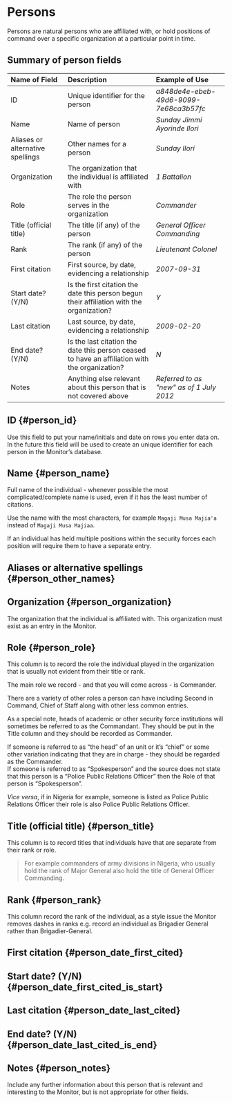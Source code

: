# Persons

Persons are natural persons who are affiliated with, or hold positions of command over a specific organization at a particular point in time.

## Summary of person fields

| Name of Field | Description | Example of Use |
| :--- | :--- | :--- |
| ID | Unique identifier for the person | _a848de4e-ebeb-49d6-9099-7e68ca3b57fc_ |
| Name | Name of person | _Sunday Jimmi Ayorinde Ilori_ |
| Aliases or alternative spellings | Other names for a person | _Sunday Ilori_ |
| Organization | The organization that the individual is affiliated with | _1 Battalion_ |
| Role | The role the person serves in the organization | _Commander_ |
| Title \(official title\) | The title \(if any\) of the person | _General Officer Commanding_ |
| Rank | The rank \(if any\) of the person | _Lieutenant Colonel_ |
| First citation | First source, by date, evidencing a relationship | _2007-09-31_ |
| Start date? \(Y/N\) | Is the first citation the date this person begun their affiliation with the organization? | _Y_ |
| Last citation | Last source, by date, evidencing a relationship | _2009-02-20_ |
| End date? \(Y/N\) | Is the last citation the date this person ceased to have an affiliation with the organization? | _N_ |
| Notes | Anything else relevant about this person that is not covered above | _Referred to as "new" as of 1 July 2012_ |

## ID {#person_id}

Use this field to put your name/initials and date on rows you enter data on. In the future this field will be used to create an unique identifier for each person in the Monitor’s database.

## Name {#person_name}

Full name of the individual - whenever possible the most complicated/complete name is used, even if it has the least number of citations.

Use the name with the most characters, for example `Magaji Musa Majia'a` instead of `Magaji Musa Majiaa`.

If an individual has held multiple positions within the security forces each position will require them to have a separate entry.

## Aliases or alternative spellings {#person_other_names}

## Organization {#person_organization}

The organization that the individual is affiliated with. This organization must exist as an entry in the Monitor.

## Role {#person_role}

This column is to record the role the individual played in the organization that is usually not evident from their title or rank.

The main role we record - and that you will come across - is Commander.

There are a variety of other roles a person can have including Second in Command, Chief of Staff along with other less common entries.

As a special note, heads of academic or other security force institutions will sometimes be referred to as the Commandant. They should be put in the Title column and they should be recorded as Commander.

If someone is referred to as “the head” of an unit or it’s “chief” or some other variation indicating that they are in charge - they should be regarded as the Commander.  
If someone is referred to as “Spokesperson” and the source does not state that this person is a “Police Public Relations Officer” then the Role of that person is “Spokesperson”.

_Vice versa_, if in Nigeria for example, someone is listed as Police Public Relations Officer their role is also Police Public Relations Officer.

## Title \(official title\) {#person_title}

This column is to record titles that individuals have that are separate from their rank or role.

> For example commanders of army divisions in Nigeria, who usually hold the rank of Major General also hold the title of General Officer Commanding.

## Rank {#person_rank}

This column record the rank of the individual, as a style issue the Monitor removes dashes in ranks e.g. record an individual as Brigadier General rather than Brigadier-General.

## First citation {#person_date_first_cited}

## Start date? \(Y/N\) {#person_date_first_cited_is_start}

## Last citation {#person_date_last_cited}

## End date? \(Y/N\) {#person_date_last_cited_is_end}

## Notes {#person_notes}

Include any further information about this person that is relevant and interesting to the Monitor, but is not appropriate for other fields.

